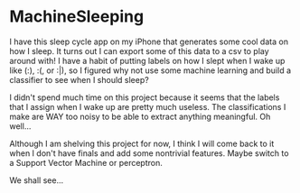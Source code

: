 MachineSleeping
===============

I have this sleep cycle app on my iPhone that generates some cool data on how I sleep. It turns out I can export some of this data to a csv to play around with! I have a habit of putting labels on how I slept when I wake up like (:), :(, or :|), so I figured why not use some machine learning and build a classifier to see when I should sleep?

I didn't spend much time on this project because it seems that the labels that I assign when I wake up are pretty much useless. The classifications I make are WAY too noisy to be able to extract anything meaningful. Oh well...

Although I am shelving this project for now, I think I will come back to it when I don't have finals and add some nontrivial features. Maybe switch to a Support Vector Machine or perceptron.

We shall see...

